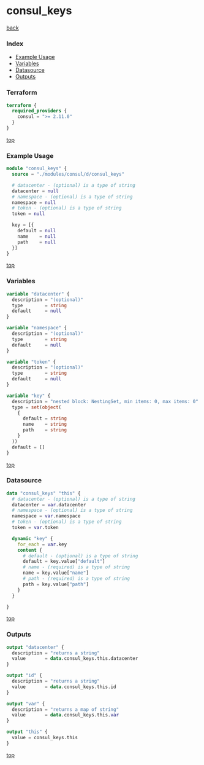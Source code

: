 # consul_keys

[back](../consul.md)

### Index

- [Example Usage](#example-usage)
- [Variables](#variables)
- [Datasource](#datasource)
- [Outputs](#outputs)

### Terraform

```terraform
terraform {
  required_providers {
    consul = ">= 2.11.0"
  }
}
```

[top](#index)

### Example Usage

```terraform
module "consul_keys" {
  source = "./modules/consul/d/consul_keys"

  # datacenter - (optional) is a type of string
  datacenter = null
  # namespace - (optional) is a type of string
  namespace = null
  # token - (optional) is a type of string
  token = null

  key = [{
    default = null
    name    = null
    path    = null
  }]
}
```

[top](#index)

### Variables

```terraform
variable "datacenter" {
  description = "(optional)"
  type        = string
  default     = null
}

variable "namespace" {
  description = "(optional)"
  type        = string
  default     = null
}

variable "token" {
  description = "(optional)"
  type        = string
  default     = null
}

variable "key" {
  description = "nested block: NestingSet, min items: 0, max items: 0"
  type = set(object(
    {
      default = string
      name    = string
      path    = string
    }
  ))
  default = []
}
```

[top](#index)

### Datasource

```terraform
data "consul_keys" "this" {
  # datacenter - (optional) is a type of string
  datacenter = var.datacenter
  # namespace - (optional) is a type of string
  namespace = var.namespace
  # token - (optional) is a type of string
  token = var.token

  dynamic "key" {
    for_each = var.key
    content {
      # default - (optional) is a type of string
      default = key.value["default"]
      # name - (required) is a type of string
      name = key.value["name"]
      # path - (required) is a type of string
      path = key.value["path"]
    }
  }

}
```

[top](#index)

### Outputs

```terraform
output "datacenter" {
  description = "returns a string"
  value       = data.consul_keys.this.datacenter
}

output "id" {
  description = "returns a string"
  value       = data.consul_keys.this.id
}

output "var" {
  description = "returns a map of string"
  value       = data.consul_keys.this.var
}

output "this" {
  value = consul_keys.this
}
```

[top](#index)